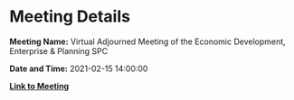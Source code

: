 # Meeting Details

**Meeting Name:** Virtual Adjourned Meeting of the Economic Development, Enterprise & Planning SPC

**Date and Time:** 2021-02-15 14:00:00

**[Link to Meeting](https://www.limerick.ie/council/whats-on/meeting-economic-development-enterprise-planning-spc-1)**
